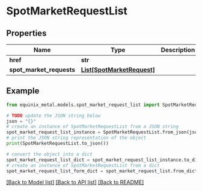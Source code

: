 # SpotMarketRequestList


## Properties

Name | Type | Description | Notes
------------ | ------------- | ------------- | -------------
**href** | **str** |  | [optional] 
**spot_market_requests** | [**List[SpotMarketRequest]**](SpotMarketRequest.md) |  | [optional] 

## Example

```python
from equinix_metal.models.spot_market_request_list import SpotMarketRequestList

# TODO update the JSON string below
json = "{}"
# create an instance of SpotMarketRequestList from a JSON string
spot_market_request_list_instance = SpotMarketRequestList.from_json(json)
# print the JSON string representation of the object
print(SpotMarketRequestList.to_json())

# convert the object into a dict
spot_market_request_list_dict = spot_market_request_list_instance.to_dict()
# create an instance of SpotMarketRequestList from a dict
spot_market_request_list_form_dict = spot_market_request_list.from_dict(spot_market_request_list_dict)
```
[[Back to Model list]](../README.md#documentation-for-models) [[Back to API list]](../README.md#documentation-for-api-endpoints) [[Back to README]](../README.md)


